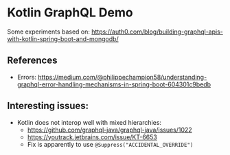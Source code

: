 # Kotlin GraphQL Demo

Some experiments based on: https://auth0.com/blog/building-graphql-apis-with-kotlin-spring-boot-and-mongodb/

## References
- Errors: https://medium.com/@philippechampion58/understanding-graphql-error-handling-mechanisms-in-spring-boot-604301c9bedb

## Interesting issues:
- Kotlin does not interop well with mixed hierarchies: 
    - https://github.com/graphql-java/graphql-java/issues/1022
    - https://youtrack.jetbrains.com/issue/KT-6653
    - Fix is apparently to use `@Suppress("ACCIDENTAL_OVERRIDE")`


